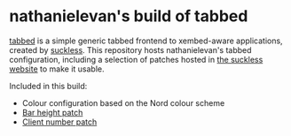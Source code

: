 # nathanielevan's build of tabbed

[tabbed](https://tools.suckless.org/tabbed/) is a simple generic tabbed frontend to xembed-aware applications, created by [suckless](https://suckless.org). This repository hosts nathanielevan's tabbed configuration, including a selection of patches hosted in [the suckless website](https://tools.suckless.org/tabbed/patches/) to make it usable.

Included in this build:
- Colour configuration based on the Nord colour scheme
- [Bar height patch](https://tools.suckless.org/tabbed/patches/bar-height/)
- [Client number patch](https://tools.suckless.org/tabbed/patches/clientnumber/)
